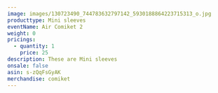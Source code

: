 ```yaml
---
image: images/130723490_744783632797142_5930188864223715313_o.jpg
producttype: Mini sleeves
eventName: Air Comiket 2
weight: 0
pricings:
  - quantity: 1
    price: 25
description: These are Mini sleeves
onsale: false
asin: s-zQqFsGyAK
merchandise: comiket
---
```

